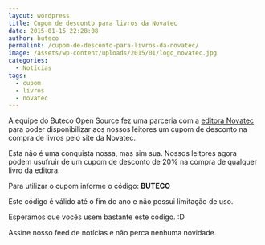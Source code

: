 ```yaml
---
layout: wordpress
title: Cupom de desconto para livros da Novatec
date: 2015-01-15 22:28:08
author: buteco
permalink: /cupom-de-desconto-para-livros-da-novatec/
image: /assets/wp-content/uploads/2015/01/logo_novatec.jpg
categories:
  - Notícias
tags:
  - cupom
  - livros
  - novatec
---
```


A equipe do Buteco Open Source fez uma parceria com a <a href="http://novatec.com.br/">editora Novatec</a> para poder disponibilizar aos nossos leitores um cupom de desconto na compra de livros pelo site da Novatec.

Esta não é uma conquista nossa, mas sim sua. Nossos leitores agora podem usufruir de um cupom de desconto de 20% na compra de qualquer livro da editora.

Para utilizar o cupom informe o código: <strong>BUTECO</strong>

Este código é válido até o fim do ano e não possui limitação de uso.

Esperamos que vocês usem bastante este código. :D

Assine nosso feed de notícias e não perca nenhuma novidade.